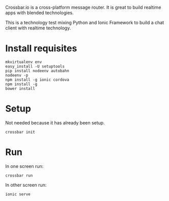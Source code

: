 Crossbar.io is a cross-platform message router.
It is great to build realtime apps with blended technologies.

This is a technology test mixing Python and Ionic Framework to build a chat client with realtime technology.

# Install requisites

```
mkvirtualenv env
easy_install -U setuptools
pip install nodeenv autobahn
nodeenv -p
npm install -g ionic cordova
npm install -g
bower install
```

# Setup

Not needed because it has already been setup.
```
crossbar init
```

# Run

In one screen run:
```
crossbar run
```

In other screen run:
```
ionic serve
```
